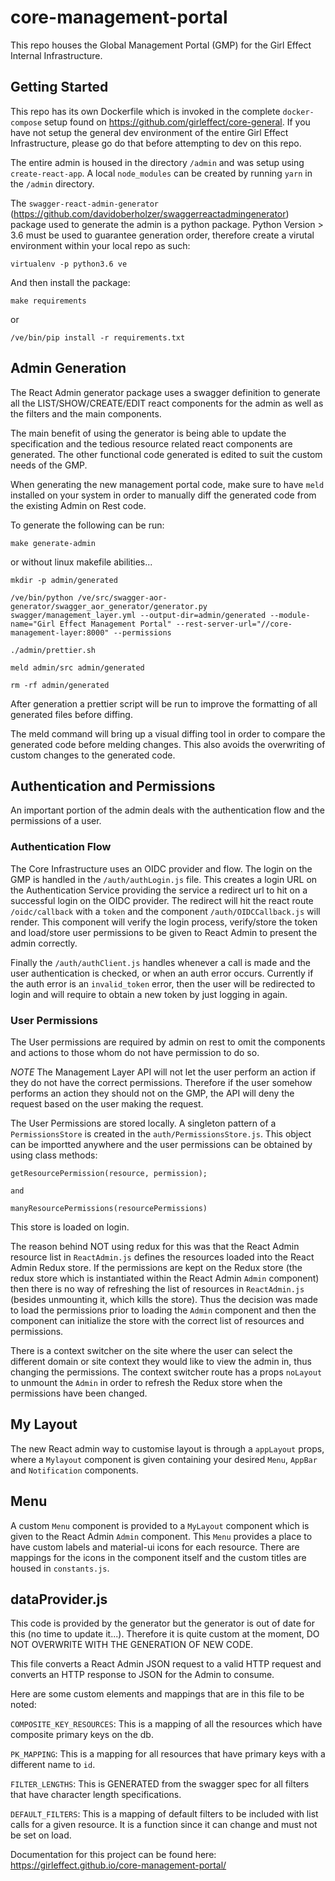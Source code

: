 # core-management-portal

This repo houses the Global Management Portal (GMP) for the Girl Effect Internal Infrastructure.

## Getting Started

This repo has its own Dockerfile which is invoked in the complete `docker-compose` setup found on https://github.com/girleffect/core-general. If you have not setup the general dev environment of the entire Girl Effect Infrastructure, please go do that before attempting to dev on this repo.

The entire admin is housed in the directory `/admin` and was setup using `create-react-app`. A local `node_modules` can be created by running `yarn` in the `/admin` directory.

The `swagger-react-admin-generator` (https://github.com/davidoberholzer/swaggerreactadmingenerator) package used to generate the admin is a python package. Python Version > 3.6 must be used to guarantee generation order, therefore create a virutal environment within your local repo as such:

```
virtualenv -p python3.6 ve
```

And then install the package:

```
make requirements
```

or

```
/ve/bin/pip install -r requirements.txt
```

## Admin Generation

The React Admin generator package uses a swagger definition to generate all the LIST/SHOW/CREATE/EDIT react components for the admin as well as the filters and the main components.

The main benefit of using the generator is being able to update the specification and the tedious resource related react components are generated. The other functional code generated is edited to suit the custom needs of the GMP.

When generating the new management portal code, make sure to have `meld` installed on your system in order to manually diff the generated code from the existing Admin on Rest code.

To generate the following can be run:

```
make generate-admin
```

or without linux makefile abilities...

```
mkdir -p admin/generated

/ve/bin/python /ve/src/swagger-aor-generator/swagger_aor_generator/generator.py swagger/management_layer.yml --output-dir=admin/generated --module-name="Girl Effect Management Portal" --rest-server-url="//core-management-layer:8000" --permissions

./admin/prettier.sh

meld admin/src admin/generated

rm -rf admin/generated
```

After generation a prettier script will be run to improve the formatting of all generated files before diffing.

The meld command will bring up a visual diffing tool in order to compare the generated code before melding changes. This also avoids the overwriting of custom changes to the generated code.

## Authentication and Permissions

An important portion of the admin deals with the authentication flow and the permissions of a user.

### Authentication Flow

The Core Infrastructure uses an OIDC provider and flow. The login on the GMP is handled in the `/auth/authLogin.js` file. This creates a login URL on the Authentication Service providing the service a redirect url to hit on a successful login on the OIDC provider. The redirect will hit the react route `/oidc/callback` with a `token` and the component `/auth/OIDCCallback.js` will render. This component will verify the login process, verify/store the token and load/store user permissions to be given to React Admin to present the admin correctly.

Finally the `/auth/authClient.js` handles whenever a call is made and the user authentication is checked, or when an auth error occurs. Currently if the auth error is an `invalid_token` error, then the user will be redirected to login and will require to obtain a new token by just logging in again.

### User Permissions

The User permissions are required by admin on rest to omit the components and actions to those whom do not have permission to do so.

_NOTE_ The Management Layer API will not let the user perform an action if they do not have the correct permissions. Therefore if the user somehow performs an action they should not on the GMP, the API will deny the request based on the user making the request.

The User Permissions are stored locally. A singleton pattern of a `PermissionsStore` is created in the `auth/PermissionsStore.js`. This object can be importted anywhere and the user permissions can be obtained by using class methods:

```
getResourcePermission(resource, permission);

and

manyResourcePermissions(resourcePermissions)
```

This store is loaded on login.

The reason behind NOT using redux for this was that the React Admin resource list in `ReactAdmin.js` defines the resources loaded into the React Admin Redux store. If the permissions are kept on the Redux store (the redux store which is instantiated within the React Admin `Admin` component) then there is no way of refreshing the list of resources in `ReactAdmin.js` (besides unmounting it, which kills the store). Thus the decision was made to load the permissions prior to loading the `Admin` component and then the component can initialize the store with the correct list of resources and permissions.

There is a context switcher on the site where the user can select the different domain or site context they would like to view the admin in, thus changing the permissions. The context switcher route has a props `noLayout` to unmount the `Admin` in order to refresh the Redux store when the permissions have been changed.

## My Layout

The new React admin way to customise layout is through a `appLayout` props, where a `Mylayout` component is given containing your desired `Menu`, `AppBar` and `Notification` components.

## Menu

A custom `Menu` component is provided to a `MyLayout` component which is given to the React Admin `Admin` component. This `Menu` provides a place to have custom labels and material-ui icons for each resource. There are mappings for the icons in the component itself and the custom titles are housed in `constants.js`.

## dataProvider.js

This code is provided by the generator but the generator is out of date for this (no time to update it...). Therefore it is quite custom at the moment, DO NOT OVERWRITE WITH THE GENERATION OF NEW CODE.

This file converts a React Admin JSON request to a valid HTTP request and converts an HTTP response to JSON for the Admin to consume.

Here are some custom elements and mappings that are in this file to be noted:

`COMPOSITE_KEY_RESOURCES`: This is a mapping of all the resources which have composite primary keys on the db.

`PK_MAPPING`: This is a mapping for all resources that have primary keys with a different name to `id`.

`FILTER_LENGTHS`: This is GENERATED from the swagger spec for all filters that have character length specifications.

`DEFAULT_FILTERS`: This is a mapping of default filters to be included with list calls for a given resource. It is a function since it can change and must not be set on load.

Documentation for this project can be found here:
https://girleffect.github.io/core-management-portal/
